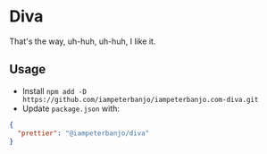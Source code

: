 # Diva

That's the way, uh-huh, uh-huh, I like it.

## Usage

- Install `npm add -D https://github.com/iampeterbanjo/iampeterbanjo.com-diva.git`
- Update `package.json` with:

```json
{
  "prettier": "@iampeterbanjo/diva"
}
```
